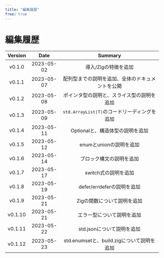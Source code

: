 ```yaml
---
title: "編集履歴"
free: true
---
```


# 編集履歴

|Version|Date|Summary|
|:--:|:--:|:--:|
|v0.1.0|2023-05-02|導入/Zigの特徴を追加|
|v0.1.1|2023-05-07|配列型までの説明を追加、全体のドキュメントを公開|
|v0.1.2|2023-05-08|ポインタ型の説明と、スライス型の説明を追加|
|v0.1.3|2023-05-09|`std.ArrayList(T)`のコードリーディングを追加|
|v0.1.4|2023-05-11|Optionalと、構造体型の説明を追加|
|v0.1.5|2023-05-12|enumとunionの説明を追加|
|v0.1.6|2023-05-14|ブロック構文の説明を追加|
|v0.1.7|2023-05-17|switch式の説明を追加|
|v0.1.8|2023-05-19|defer/errdeferの説明を追加|
|v0.1.9|2023-05-21|Zigの関数について説明を追加|
|v0.1.10|2023-05-21|エラー型について説明を追加|
|v0.1.11|2023-05-22|std.jsonについて説明を追加|
|v0.1.12|2023-05-23|std.enumsetと、build.zigについて説明を追加|

